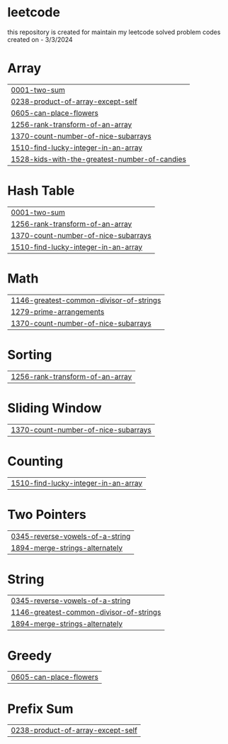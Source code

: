 # leetcode
this repository is created for maintain my leetcode solved problem codes created on - 3/3/2024


# Array
|  |
| ------- |
| [0001-two-sum](https://github.com/shubhamdukare123/leetcode/tree/master/0001-two-sum) |
| [0238-product-of-array-except-self](https://github.com/shubhamdukare123/leetcode/tree/master/0238-product-of-array-except-self) |
| [0605-can-place-flowers](https://github.com/shubhamdukare123/leetcode/tree/master/0605-can-place-flowers) |
| [1256-rank-transform-of-an-array](https://github.com/shubhamdukare123/leetcode/tree/master/1256-rank-transform-of-an-array) |
| [1370-count-number-of-nice-subarrays](https://github.com/shubhamdukare123/leetcode/tree/master/1370-count-number-of-nice-subarrays) |
| [1510-find-lucky-integer-in-an-array](https://github.com/shubhamdukare123/leetcode/tree/master/1510-find-lucky-integer-in-an-array) |
| [1528-kids-with-the-greatest-number-of-candies](https://github.com/shubhamdukare123/leetcode/tree/master/1528-kids-with-the-greatest-number-of-candies) |
# Hash Table
|  |
| ------- |
| [0001-two-sum](https://github.com/shubhamdukare123/leetcode/tree/master/0001-two-sum) |
| [1256-rank-transform-of-an-array](https://github.com/shubhamdukare123/leetcode/tree/master/1256-rank-transform-of-an-array) |
| [1370-count-number-of-nice-subarrays](https://github.com/shubhamdukare123/leetcode/tree/master/1370-count-number-of-nice-subarrays) |
| [1510-find-lucky-integer-in-an-array](https://github.com/shubhamdukare123/leetcode/tree/master/1510-find-lucky-integer-in-an-array) |
# Math
|  |
| ------- |
| [1146-greatest-common-divisor-of-strings](https://github.com/shubhamdukare123/leetcode/tree/master/1146-greatest-common-divisor-of-strings) |
| [1279-prime-arrangements](https://github.com/shubhamdukare123/leetcode/tree/master/1279-prime-arrangements) |
| [1370-count-number-of-nice-subarrays](https://github.com/shubhamdukare123/leetcode/tree/master/1370-count-number-of-nice-subarrays) |
# Sorting
|  |
| ------- |
| [1256-rank-transform-of-an-array](https://github.com/shubhamdukare123/leetcode/tree/master/1256-rank-transform-of-an-array) |
# Sliding Window
|  |
| ------- |
| [1370-count-number-of-nice-subarrays](https://github.com/shubhamdukare123/leetcode/tree/master/1370-count-number-of-nice-subarrays) |
# Counting
|  |
| ------- |
| [1510-find-lucky-integer-in-an-array](https://github.com/shubhamdukare123/leetcode/tree/master/1510-find-lucky-integer-in-an-array) |
# Two Pointers
|  |
| ------- |
| [0345-reverse-vowels-of-a-string](https://github.com/shubhamdukare123/leetcode/tree/master/0345-reverse-vowels-of-a-string) |
| [1894-merge-strings-alternately](https://github.com/shubhamdukare123/leetcode/tree/master/1894-merge-strings-alternately) |
# String
|  |
| ------- |
| [0345-reverse-vowels-of-a-string](https://github.com/shubhamdukare123/leetcode/tree/master/0345-reverse-vowels-of-a-string) |
| [1146-greatest-common-divisor-of-strings](https://github.com/shubhamdukare123/leetcode/tree/master/1146-greatest-common-divisor-of-strings) |
| [1894-merge-strings-alternately](https://github.com/shubhamdukare123/leetcode/tree/master/1894-merge-strings-alternately) |
# Greedy
|  |
| ------- |
| [0605-can-place-flowers](https://github.com/shubhamdukare123/leetcode/tree/master/0605-can-place-flowers) |
# Prefix Sum
|  |
| ------- |
| [0238-product-of-array-except-self](https://github.com/shubhamdukare123/leetcode/tree/master/0238-product-of-array-except-self) |